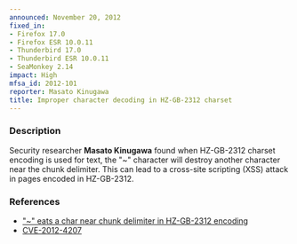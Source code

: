 ```yaml
---
announced: November 20, 2012
fixed_in:
- Firefox 17.0
- Firefox ESR 10.0.11
- Thunderbird 17.0
- Thunderbird ESR 10.0.11
- SeaMonkey 2.14
impact: High
mfsa_id: 2012-101
reporter: Masato Kinugawa
title: Improper character decoding in HZ-GB-2312 charset
---
```


<h3>Description</h3>

<p>Security researcher <strong>Masato Kinugawa</strong> found when HZ-GB-2312 charset encoding is used for text, the "~" character will destroy another character near the chunk delimiter. This can lead to a cross-site scripting (XSS) attack in pages encoded in HZ-GB-2312. 
</p>


<h3>References</h3>

<ul>
  <li><a href="https://bugzilla.mozilla.org/show_bug.cgi?id=801681">
      "~" eats a char near chunk delimiter in HZ-GB-2312 encoding</a></li>
  <li><a href="http://cve.mitre.org/cgi-bin/cvename.cgi?name=CVE-2012-4207" class="ex-ref">CVE-2012-4207</a></li>
</ul>



